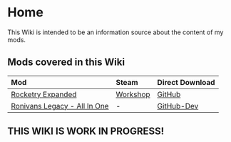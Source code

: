# Home

This Wiki is intended to be an information source about the content of my mods.

## Mods covered in this Wiki

| Mod                                                        | Steam                                                                         | Direct Download                                                                                              |
| :--------------------------------------------------------- | :---------------------------------------------------------------------------- | :----------------------------------------------------------------------------------------------------------- |
| [Rocketry Expanded](Rocketry%20Expanded/home.md)           | [Workshop](https://steamcommunity.com/sharedfiles/filedetails/?id=2837919908) | [GitHub](https://github.com/Sgt-Imalas/Sgt_Imalas-Oni-Mods/releases/tag/AllMods_Automated_Build_FullRelease) |
| [Ronivans Legacy - All In One](Ronivans%20Legacy/index.md) | -                                                                             | [GitHub-Dev](https://github.com/Sgt-Imalas/Sgt_Imalas-Oni-Mods/releases/tag/ProcessingAIO_dev)               |

## THIS WIKI IS WORK IN PROGRESS!

